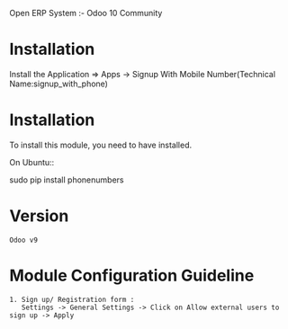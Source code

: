 Open ERP System :- Odoo 10 Community

Installation 
============
Install the Application => Apps -> Signup With Mobile Number(Technical Name:signup_with_phone)

Installation
============

To install this module, you need to have installed.

On Ubuntu::

  sudo pip install phonenumbers


Version
========
	Odoo v9

Module Configuration Guideline
=============================

	1. Sign up/ Registration form :
	   Settings -> General Settings -> Click on Allow external users to sign up -> Apply


